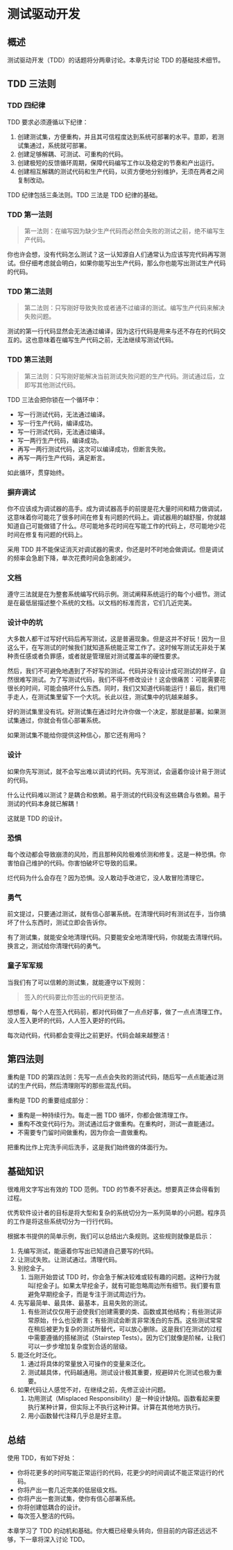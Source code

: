 ---
---

# 测试驱动开发

## 概述

测试驱动开发（TDD）的话题将分两章讨论。本章先讨论 TDD 的基础技术细节。

## TDD 三法则

### TDD 四纪律

TDD 要求必须遵循以下纪律：

1. 创建测试集，方便重构，并且其可信程度达到系统可部署的水平。意即，若测试集通过，系统就可部署。
2. 创建足够解耦、可测试、可重构的代码。
3. 创建极短的反馈循环周期，保障代码编写工作以及稳定的节奏和产出运行。
4. 创建相互解耦的测试代码和生产代码，以资方便地分别维护，无须在两者之间复制改动。

TDD 纪律包括三条法则。TDD 三法是 TDD 纪律的基础。

### TDD 第一法则

> 第一法则：在编写因为缺少生产代码而必然会失败的测试之前，绝不编写生产代码。

你也许会想，没有代码怎么测试？这一认知源自人们通常认为应该写完代码再写测试。但仔细考虑就会明白，如果你能写出生产代码，那么你也能写出测试生产代码的代码。

### TDD 第二法则

> 第二法则：只写刚好导致失败或者通不过编译的测试。编写生产代码来解决失败问题。

测试的第一行代码显然会无法通过编译，因为这行代码是用来与还不存在的代码交互的。这也意味着在编写生产代码之前，无法继续写测试代码。

### TDD 第三法则

> 第三法则：只写刚好能解决当前测试失败问题的生产代码。测试通过后，立即写其他测试代码。

TDD 三法会把你锁在一个循环中：

- 写一行测试代码，无法通过编译。
- 写一行生产代码，编译成功。
- 写一行测试代码，无法通过编译。
- 写一两行生产代码，编译成功。
- 再写一两行测试代码，这次可以编译成功，但断言失败。
- 再写一两行生产代码，满足断言。

如此循环，贯穿始终。

### 摒弃调试

你不应该成为调试器的高手。成为调试器高手的前提是花大量时间和精力做调试，这意味着你可能花了很多时间在修复有问题的代码上。调试器用的越舒服，你就越知道自己可能做错了什么。尽可能地多花时间在写能工作的代码上，尽可能地少花时间在修复有问题的代码上。

采用 TDD 并不能保证消灭对调试器的需求，你还是时不时地会做调试。但是调试的频率会急剧下降，单次花费时间会急剧减少。

### 文档

遵守三法就是在为整套系统编写代码示例。测试阐释系统运行的每个小细节。测试是在最低层描述整个系统的文档。以文档的标准而言，它们几近完美。

### 设计中的坑

大多数人都干过写好代码后再写测试，这是普遍现象。但是这并不好玩！因为一旦这么干，在写测试的时候我们就知道系统能正常工作了。这时候写测试无非处于某种责任感或者负罪感，或者就是管理层对测试覆盖率的硬性要求。

然后，我们不可避免地遇到了不好写的测试。代码并没有设计成可测试的样子，自然很难写测试。为了写测试代码，我们不得不修改设计！这会很痛苦：可能需要花很长的时间，可能会搞坏什么东西。同时，我们又知道代码能运行！最后，我们甩手走人，在测试集里留下一个大坑。长此以往，测试集中的坑越来越多。

好的测试集里没有坑。好测试集在通过时允许你做一个决定，那就是部署。如果测试集通过，你就会有信心部署系统。

如果测试集不能给你提供这种信心，那它还有用吗？

### 设计

如果你先写测试，就不会写出难以调试的代码。先写测试，会逼着你设计易于测试的代码。

什么让代码难以测试？是耦合和依赖。易于测试的代码没有这些耦合与依赖。易于测试的代码本身就已解耦！

这就是 TDD 的设计。

### 恐惧

每个改动都会导致崩溃的风险，而且那种风险极难侦测和修复。这是一种恐惧。你害怕自己维护的代码。你害怕破坏它导致的后果。

烂代码为什么会存在？因为恐惧。没人敢动手改进它，没人敢冒险清理它。

### 勇气

前文提过，只要通过测试，就有信心部署系统。在清理代码时有测试在手，当你搞坏了什么东西时，测试立即会告诉你。

有了测试集，就能安全地清理代码。只要能安全地清理代码，你就能去清理代码。换言之，测试给你清理代码的勇气。

### 童子军军规

当我们有了可以信赖的测试集，就能遵守以下规则：

> 签入的代码要比你签出的代码更整洁。

想想看，每个人在签入代码前，都对代码做了一点点好事，做了一点点清理工作。没人签入更坏的代码，人人签入更好的代码。

每次动代码，代码都会变得比之前更好。代码会越来越整洁！

## 第四法则

重构是 TDD 的第四法则：先写一点点会失败的测试代码，随后写一点点能通过测试的生产代码，然后清理刚写的那些混乱代码。

重构是 TDD 的重要组成部分：

- 重构是一种持续行为。每走一圈 TDD 循环，你都会做清理工作。
- 重构不改变代码行为。测试通过后才做重构。在重构时，测试一直能通过。
- 不需要专门留时间做重构，因为你会一直做重构。

把重构比作上完洗手间后洗手，这是我们始终做的体面行为。

## 基础知识

很难用文字写出有效的 TDD 范例。TDD 的节奏不好表达。想要真正体会得看到过程。

优秀软件设计者的目标是将大型和复杂的系统切分为一系列简单的小问题。程序员的工作是将这些系统切分为一行行代码。

根据本书提供的简单示例，我们可以总结出六条规则。这些规则就像是启示：

1. 先编写测试，能逼着你写出已知道自己要写的代码。
2. 让测试失败。让测试通过。清理代码。
3. 别挖金子。
    1. 当刚开始尝试 TDD 时，你会急于解决较难或较有趣的问题。这种行为就叫⌈挖金子⌋。如果太早挖金子，就有可能忽略周边所有细节。我们要有意避免早期挖金子，而是专注于测试周边行为。
4. 先写最简单、最具体、最基本，且易失败的测试。
    1. 有些测试仅仅用于迫使我们创建需要的类、函数或其他结构；有些测试非常原始，什么也没断言；有些测试会断言非常浅白的东西。这些测试常常在稍后被更为复杂的测试所替代，可以放心删除。这是我们在测试的过程中需要遵循的搭梯测试（Stairstep Tests）。因为它们就像是阶梯，让我们可以一步步增加复杂度到合适的层级。
5. 能泛化时泛化。
    1. 通过将具体的常量放入可操作的变量来泛化。
    2. 测试越具体，代码越通用。测试设计极其重要，规避碎片化测试也极为重要。
6. 如果代码让人感觉不对，在继续之前，先修正设计问题。
    1. 功用测试（Misplaced Responsibility）是一种设计缺陷。函数看起来要执行某种计算，但实际上不执行这种计算。计算在其他地方执行。
    2. 用小函数替代注释几乎总是好主意。

## 总结

使用 TDD，有如下好处：

- 你将花更多的时间写能正常运行的代码，花更少的时间调试不能正常运行的代码。
- 你将产出一套几近完美的低层级文档。
- 你将产出一套测试集，使你有信心部署系统。
- 你将创建低耦合的设计。
- 每次签入整洁的代码。

本章学习了 TDD 的动机和基础。你大概已经晕头转向，但目前的内容还远远不够，下一章将深入讨论 TDD。

